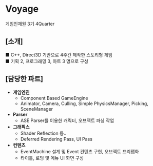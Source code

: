 # Voyage
게임인재원 3기 4Quarter

## [소개]
■ C++, Direct3D 기반으로 4주간 제작한 스토리형 게임<br/> 
■ 기획 2, 프로그래밍 3, 아트 3 명으로 구성

## [담당한 파트]
- **게임엔진**
    - Component Based GameEngine
    - Animator, Camera, Culling, Simple PhysicsManager, Picking, SceneManager
- **Parser**
    - ASE Parser를 이용한 캐릭터, 오브젝트 파싱 작업
- **그래픽스**
    - Shader Reflection 등..
    - Deferred Rendering Pass, UI Pass
- **컨텐츠**
    - EventMachine 설계 및 Event 컨텐츠 구현, 오브젝트 프리팹화
    - 타이틀, 로딩 및 메뉴 UI 화면 구성
